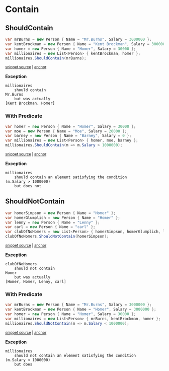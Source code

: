 # Contain


## ShouldContain

<!-- snippet: EnumerableShouldContainExamples.ShouldContain.codeSample.approved.cs -->
<a id='snippet-EnumerableShouldContainExamples.ShouldContain.codeSample.approved.cs'></a>
```cs
var mrBurns = new Person { Name = "Mr.Burns", Salary = 3000000 };
var kentBrockman = new Person { Name = "Kent Brockman", Salary = 3000000 };
var homer = new Person { Name = "Homer", Salary = 30000 };
var millionaires = new List<Person> { kentBrockman, homer };
millionaires.ShouldContain(mrBurns);
```
<sup><a href='/src/DocumentationExamples/CodeExamples/EnumerableShouldContainExamples.ShouldContain.codeSample.approved.cs#L1-L5' title='File snippet `EnumerableShouldContainExamples.ShouldContain.codeSample.approved.cs` was extracted from'>snippet source</a> | <a href='#snippet-EnumerableShouldContainExamples.ShouldContain.codeSample.approved.cs' title='Navigate to start of snippet `EnumerableShouldContainExamples.ShouldContain.codeSample.approved.cs`'>anchor</a></sup>
<!-- endSnippet -->

**Exception**

<!-- include: EnumerableShouldContainExamples.ShouldContain.exceptionText.approved.txt. path: /src/DocumentationExamples/CodeExamples/EnumerableShouldContainExamples.ShouldContain.exceptionText.approved.txt -->
```
millionaires
    should contain
Mr.Burns
    but was actually
[Kent Brockman, Homer]
```
<!-- endInclude -->


### With Predicate

<!-- snippet: EnumerableShouldContainExamples.ShouldContain_Predicate.codeSample.approved.cs -->
<a id='snippet-EnumerableShouldContainExamples.ShouldContain_Predicate.codeSample.approved.cs'></a>
```cs
var homer = new Person { Name = "Homer", Salary = 30000 };
var moe = new Person { Name = "Moe", Salary = 20000 };
var barney = new Person { Name = "Barney", Salary = 0 };
var millionaires = new List<Person> { homer, moe, barney };
millionaires.ShouldContain(m => m.Salary > 1000000);
```
<sup><a href='/src/DocumentationExamples/CodeExamples/EnumerableShouldContainExamples.ShouldContain_Predicate.codeSample.approved.cs#L1-L5' title='File snippet `EnumerableShouldContainExamples.ShouldContain_Predicate.codeSample.approved.cs` was extracted from'>snippet source</a> | <a href='#snippet-EnumerableShouldContainExamples.ShouldContain_Predicate.codeSample.approved.cs' title='Navigate to start of snippet `EnumerableShouldContainExamples.ShouldContain_Predicate.codeSample.approved.cs`'>anchor</a></sup>
<!-- endSnippet -->

**Exception**

<!-- include: EnumerableShouldContainExamples.ShouldContain_Predicate.exceptionText.approved.txt. path: /src/DocumentationExamples/CodeExamples/EnumerableShouldContainExamples.ShouldContain_Predicate.exceptionText.approved.txt -->
```
millionaires
    should contain an element satisfying the condition
(m.Salary > 1000000)
    but does not
```
<!-- endInclude -->


## ShouldNotContain

<!-- snippet: EnumerableShouldNotContainExamples.ShouldNotContain.codeSample.approved.cs -->
<a id='snippet-EnumerableShouldNotContainExamples.ShouldNotContain.codeSample.approved.cs'></a>
```cs
var homerSimpson = new Person { Name = "Homer" };
var homerGlumplich = new Person { Name = "Homer" };
var lenny = new Person { Name = "Lenny" };
var carl = new Person { Name = "carl" };
var clubOfNoHomers = new List<Person> { homerSimpson, homerGlumplich, lenny, carl };
clubOfNoHomers.ShouldNotContain(homerSimpson);
```
<sup><a href='/src/DocumentationExamples/CodeExamples/EnumerableShouldNotContainExamples.ShouldNotContain.codeSample.approved.cs#L1-L6' title='File snippet `EnumerableShouldNotContainExamples.ShouldNotContain.codeSample.approved.cs` was extracted from'>snippet source</a> | <a href='#snippet-EnumerableShouldNotContainExamples.ShouldNotContain.codeSample.approved.cs' title='Navigate to start of snippet `EnumerableShouldNotContainExamples.ShouldNotContain.codeSample.approved.cs`'>anchor</a></sup>
<!-- endSnippet -->

**Exception**

<!-- include: EnumerableShouldNotContainExamples.ShouldNotContain.exceptionText.approved.txt. path: /src/DocumentationExamples/CodeExamples/EnumerableShouldNotContainExamples.ShouldNotContain.exceptionText.approved.txt -->
```
clubOfNoHomers
    should not contain
Homer
    but was actually
[Homer, Homer, Lenny, carl]
```
<!-- endInclude -->


### With Predicate

<!-- snippet: EnumerableShouldNotContainExamples.ShouldNotContain_Predicate.codeSample.approved.cs -->
<a id='snippet-EnumerableShouldNotContainExamples.ShouldNotContain_Predicate.codeSample.approved.cs'></a>
```cs
var mrBurns = new Person { Name = "Mr.Burns", Salary = 3000000 };
var kentBrockman = new Person { Name = "Homer", Salary = 3000000 };
var homer = new Person { Name = "Homer", Salary = 30000 };
var millionaires = new List<Person> { mrBurns, kentBrockman, homer };
millionaires.ShouldNotContain(m => m.Salary < 1000000);
```
<sup><a href='/src/DocumentationExamples/CodeExamples/EnumerableShouldNotContainExamples.ShouldNotContain_Predicate.codeSample.approved.cs#L1-L5' title='File snippet `EnumerableShouldNotContainExamples.ShouldNotContain_Predicate.codeSample.approved.cs` was extracted from'>snippet source</a> | <a href='#snippet-EnumerableShouldNotContainExamples.ShouldNotContain_Predicate.codeSample.approved.cs' title='Navigate to start of snippet `EnumerableShouldNotContainExamples.ShouldNotContain_Predicate.codeSample.approved.cs`'>anchor</a></sup>
<!-- endSnippet -->

**Exception**

<!-- include: EnumerableShouldNotContainExamples.ShouldNotContain_Predicate.exceptionText.approved.txt. path: /src/DocumentationExamples/CodeExamples/EnumerableShouldNotContainExamples.ShouldNotContain_Predicate.exceptionText.approved.txt -->
```
millionaires
    should not contain an element satisfying the condition
(m.Salary < 1000000)
    but does
```
<!-- endInclude -->
